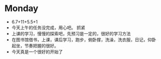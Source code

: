 # Monday

- 6.7+11+5.5+1
- 今天上午的任务没完成，用心吧。 抓紧
- 上课的学习，慢慢的探索吧，先预习是一定的，很好的学习方法
- 在图书馆借书，上课，课后学习，跑步，俯卧撑，洗澡，洗衣服，日记，仰卧起坐，节奏把握的很好。
- 今天真是一个很好的开始了

